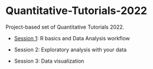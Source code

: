 # Quantitative-Tutorials-2022

Project-based set of Quantitative Tutorials 2022.

-   [Session 1](https://github.com/erolafr/Quantitative-Tutorials-2022/blob/main/Session1/Session1.md): R basics and Data Analysis workflow

-   Session 2: Exploratory analysis with your data

-   Session 3: Data visualization

